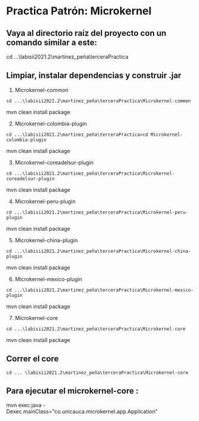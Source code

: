 # Practica Patrón: Microkernel
## Vaya al directorio raíz del proyecto con un comando similar a este:

cd ...\labisii2021.2\martinez_peña\terceraPractica

## Limpiar, instalar dependencias y construir .jar 

1. Microkernel-common
```
cd ...\labisii2021.2\martinez_peña\terceraPractica\Microkernel-common
```
mvn clean install package 

2. Microkernel-colombia-plugin 
```
cd ...\labisii2021.2\martinez_peña\terceraPractica>cd Microkernel-colombia-plugin
```
mvn clean install package 

3. Microkernel-coreadelsur-plugin 
```
cd ...\labisii2021.2\martinez_peña\terceraPractica\Microkernel-coreadelsur-plugin
```
mvn clean install package 

4. Microkernel-peru-plugin 
```
cd ...\labisii2021.2\martinez_peña\terceraPractica\Microkernel-peru-plugin
```
mvn clean install package 

5. Microkernel-china-plugin 
```
cd ...\labisii2021.2\martinez_peña\terceraPractica\Microkernel-china-plugin
```
mvn clean install package

6. Microkernel-mexico-plugin 
```
cd ...\labisii2021.2\martinez_peña\terceraPractica\Microkernel-mexico-plugin
```
mvn clean install package

7. Microkernel-core
```
cd ...\labisii2021.2\martinez_peña\terceraPractica\Microkernel-core
```
mvn clean install package

## Correr el core 
```
cd ... \labisii2021.2\martinez_peña\terceraPractica\Microkernel-core
```
## Para ejecutar el microkernel-core :

mvn exec:java -Dexec.mainClass="co.unicauca.microkernel.app.Application"


